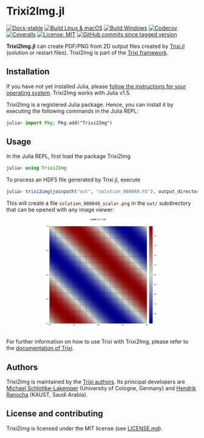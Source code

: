 # Trixi2Img.jl

[![Docs-stable](https://img.shields.io/badge/docs-stable-blue.svg)](https://trixi-framework.github.io/Trixi.jl/stable)
[![Build Linux & macOS](https://travis-ci.com/trixi-framework/Trixi2Img.jl.svg?branch=master)](https://travis-ci.com/trixi-framework/Trixi2Img.jl)
[![Build Windows](https://ci.appveyor.com/api/projects/status/0q5gk3pmgnrfp5g9?svg=true)](https://ci.appveyor.com/project/ranocha/trixi2img-jl)
[![Codecov](https://codecov.io/gh/trixi-framework/Trixi2Img.jl/branch/master/graph/badge.svg)](https://codecov.io/gh/trixi-framework/Trixi2Img.jl)
[![Coveralls](https://coveralls.io/repos/github/trixi-framework/Trixi2Img.jl/badge.svg?branch=master)](https://coveralls.io/github/trixi-framework/Trixi2Img.jl?branch=master)
[![License: MIT](https://img.shields.io/badge/License-MIT-success.svg)](https://opensource.org/licenses/MIT)
[![GitHub commits since tagged version](https://img.shields.io/github/commits-since/trixi-framework/Trixi2Img.jl/v0.2.0.svg?style=social&logo=github)](https://github.com/trixi-framework/Trixi2Img.jl)

**Trixi2Img.jl** can create PDF/PNG from 2D output files created by
[Trixi.jl](https://github.com/trixi-framework/Trixi.jl) (solution or restart
files). Trixi2Img is part of the [Trixi framework](https://github.com/trixi-framework).


## Installation
If you have not yet installed Julia, please [follow the instructions for your
operating system](https://julialang.org/downloads/platform/). Trixi2Img works
with Julia v1.5.

Trixi2Img is a registered Julia package. Hence, you can install it by executing
the following commands in the Julia REPL:
```julia
julia> import Pkg; Pkg.add("Trixi2Img")
```


## Usage
In the Julia REPL, first load the package Trixi2Img
```julia
julia> using Trixi2Img
```
To process an HDF5 file generated by Trixi.jl, execute
```julia
julia> trixi2img(joinpath("out", "solution_000040.h5"), output_directory="out", grid_lines=true)
```
This will create a file `solution_000040_scalar.png` in the `out/` subdirectory
that can be opened with any image viewer:

<p align="center">
  <img width="300px" src="docs/src/assets/solution_000040_scalar_resized.png">
</p>

For further information on how to use Trixi with Trixi2Img, please refer to the
[documentation of Trixi](https://trixi-framework.github.io/Trixi.jl/stable/).


## Authors
Trixi2Img is maintained by the
[Trixi authors](https://github.com/trixi-framework/Trixi.jl/blob/master/AUTHORS.md).
Its principal developers are
[Michael Schlottke-Lakemper](https://www.mi.uni-koeln.de/NumSim/schlottke-lakemper)
(University of Cologne, Germany) and
[Hendrik Ranocha](https://ranocha.de) (KAUST, Saudi Arabia).


## License and contributing
Trixi2Img is licensed under the MIT license (see [LICENSE.md](LICENSE.md)).
